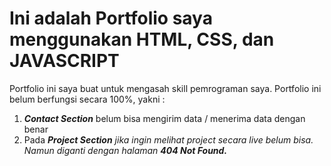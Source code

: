 # Ini adalah Portfolio saya menggunakan HTML, CSS, dan JAVASCRIPT
Portfolio ini saya buat untuk mengasah skill pemrograman saya. Portfolio ini belum berfungsi secara 100%, yakni :
<ol>
  <li><strong><em>Contact Section</em></strong> belum bisa mengirim data / menerima data dengan benar</li>
  <li>Pada <strong><em>Project Section</strong> jika ingin melihat project secara live belum bisa. Namun diganti dengan halaman <strong>404 Not Found.</strong></li>
</ol>